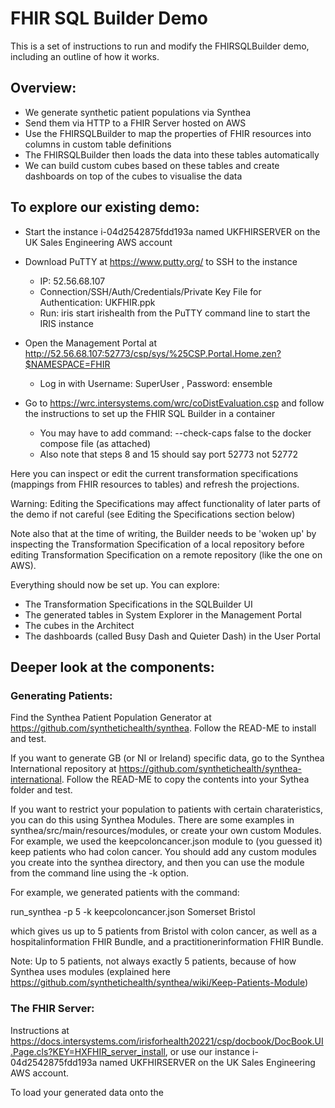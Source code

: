 # FHIR SQL Builder Demo

This is a set of instructions to run and modify the FHIRSQLBuilder demo, including an outline of how it works.

## Overview:

- We generate synthetic patient populations via Synthea
- Send them via HTTP to a FHIR Server hosted on AWS
- Use the FHIRSQLBuilder to map the properties of FHIR resources into columns in custom table definitions
- The FHIRSQLBuilder then loads the data into these tables automatically
- We can build custom cubes based on these tables and create dashboards on top of the cubes to visualise the data

## To explore our existing demo:

- Start the instance i-04d2542875fdd193a named UKFHIRSERVER on the UK Sales Engineering AWS account
- Download PuTTY at https://www.putty.org/ to SSH to the instance
  - IP: 52.56.68.107
  - Connection/SSH/Auth/Credentials/Private Key File for Authentication: UKFHIR.ppk
  - Run:   iris start irishealth   from the PuTTY command line to start the IRIS instance
 - Open the Management Portal at http://52.56.68.107:52773/csp/sys/%25CSP.Portal.Home.zen?$NAMESPACE=FHIR
    - Log in with Username: SuperUser , Password: ensemble

- Go to https://wrc.intersystems.com/wrc/coDistEvaluation.csp and follow the instructions to set up the FHIR SQL Builder in a container
  - You may have to add   command: --check-caps false  to the docker compose file (as attached)
  - Also note that steps 8 and 15 should say port 52773 not 52772
 
 Here you can inspect or edit the current transformation specifications (mappings from FHIR resources to tables) and refresh the projections. 
 
 Warning: Editing the Specifications may affect functionality of later parts of the demo if not careful (see Editing the Specifications section below) 
 
 Note also that at the time of writing, the Builder needs to be 'woken up' by inspecting the Transformation Specification of a local repository before editing Transformation Specification on a remote repository (like the one on AWS).

Everything should now be set up. You can explore:
 - The Transformation Specifications in the SQLBuilder UI
 - The generated tables in System Explorer in the Management Portal
 - The cubes in the Architect
 - The dashboards (called Busy Dash and Quieter Dash) in the User Portal

## Deeper look at the components:

### Generating Patients:


Find the Synthea Patient Population Generator at https://github.com/synthetichealth/synthea. Follow the READ-ME to install and test.

If you want to generate GB (or NI or Ireland) specific data, go to the Synthea International repository at https://github.com/synthetichealth/synthea-international.
Follow the READ-ME to copy the contents into your Sythea folder and test. 

If you want to restrict your population to patients with certain charateristics, you can do this using Synthea Modules. 
There are some examples in synthea/src/main/resources/modules, or create your own custom Modules. For example, we used the keepcoloncancer.json module to (you guessed it) keep patients who had colon cancer.
You should add any custom modules you create into the synthea directory, and then you can use the module from the command line using the -k option.

For example, we generated patients with the command:

run_synthea -p 5 -k keepcoloncancer.json Somerset Bristol

which gives us up to 5 patients from Bristol with colon cancer, as well as a hospitalinformation FHIR Bundle, and a practitionerinformation FHIR Bundle.

Note: Up to 5 patients, not always exactly 5 patients, because of how Synthea uses modules (explained here https://github.com/synthetichealth/synthea/wiki/Keep-Patients-Module)

### The FHIR Server:

Instructions at https://docs.intersystems.com/irisforhealth20221/csp/docbook/DocBook.UI.Page.cls?KEY=HXFHIR_server_install, or use our instance i-04d2542875fdd193a named UKFHIRSERVER on the UK Sales Engineering AWS account.

To load your generated data onto the 

